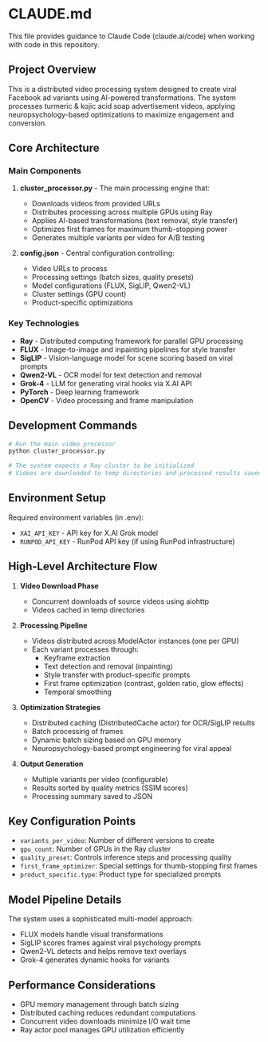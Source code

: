# CLAUDE.md

This file provides guidance to Claude Code (claude.ai/code) when working with code in this repository.

## Project Overview

This is a distributed video processing system designed to create viral Facebook ad variants using AI-powered transformations. The system processes turmeric & kojic acid soap advertisement videos, applying neuropsychology-based optimizations to maximize engagement and conversion.

## Core Architecture

### Main Components

1. **cluster_processor.py** - The main processing engine that:
   - Downloads videos from provided URLs
   - Distributes processing across multiple GPUs using Ray
   - Applies AI-based transformations (text removal, style transfer)
   - Optimizes first frames for maximum thumb-stopping power
   - Generates multiple variants per video for A/B testing

2. **config.json** - Central configuration controlling:
   - Video URLs to process
   - Processing settings (batch sizes, quality presets)
   - Model configurations (FLUX, SigLIP, Qwen2-VL)
   - Cluster settings (GPU count)
   - Product-specific optimizations

### Key Technologies

- **Ray** - Distributed computing framework for parallel GPU processing
- **FLUX** - Image-to-image and inpainting pipelines for style transfer
- **SigLIP** - Vision-language model for scene scoring based on viral prompts
- **Qwen2-VL** - OCR model for text detection and removal
- **Grok-4** - LLM for generating viral hooks via X.AI API
- **PyTorch** - Deep learning framework
- **OpenCV** - Video processing and frame manipulation

## Development Commands

```bash
# Run the main video processor
python cluster_processor.py

# The system expects a Ray cluster to be initialized
# Videos are downloaded to temp directories and processed results saved to ./results/
```

## Environment Setup

Required environment variables (in .env):
- `XAI_API_KEY` - API key for X.AI Grok model
- `RUNPOD_API_KEY` - RunPod API key (if using RunPod infrastructure)

## High-Level Architecture Flow

1. **Video Download Phase**
   - Concurrent downloads of source videos using aiohttp
   - Videos cached in temp directories

2. **Processing Pipeline**
   - Videos distributed across ModelActor instances (one per GPU)
   - Each variant processes through:
     - Keyframe extraction
     - Text detection and removal (inpainting)
     - Style transfer with product-specific prompts
     - First frame optimization (contrast, golden ratio, glow effects)
     - Temporal smoothing

3. **Optimization Strategies**
   - Distributed caching (DistributedCache actor) for OCR/SigLIP results
   - Batch processing of frames
   - Dynamic batch sizing based on GPU memory
   - Neuropsychology-based prompt engineering for viral appeal

4. **Output Generation**
   - Multiple variants per video (configurable)
   - Results sorted by quality metrics (SSIM scores)
   - Processing summary saved to JSON

## Key Configuration Points

- `variants_per_video`: Number of different versions to create
- `gpu_count`: Number of GPUs in the Ray cluster
- `quality_preset`: Controls inference steps and processing quality
- `first_frame_optimizer`: Special settings for thumb-stopping first frames
- `product_specific.type`: Product type for specialized prompts

## Model Pipeline Details

The system uses a sophisticated multi-model approach:
- FLUX models handle visual transformations
- SigLIP scores frames against viral psychology prompts
- Qwen2-VL detects and helps remove text overlays
- Grok-4 generates dynamic hooks for variants

## Performance Considerations

- GPU memory management through batch sizing
- Distributed caching reduces redundant computations
- Concurrent video downloads minimize I/O wait time
- Ray actor pool manages GPU utilization efficiently